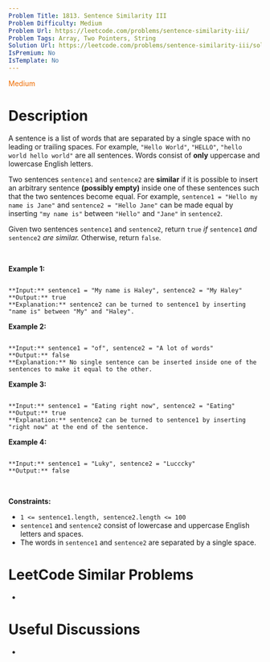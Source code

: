 ```yaml
---
Problem Title: 1813. Sentence Similarity III
Problem Difficulty: Medium
Problem Url: https://leetcode.com/problems/sentence-similarity-iii/
Problem Tags: Array, Two Pointers, String
Solution Url: https://leetcode.com/problems/sentence-similarity-iii/solution/
IsPremium: No
IsTemplate: No
---
```


<span style="color: rgb(239, 108, 0);">Medium</span>

# Description

A sentence is a list of words that are separated by a single space with no leading or trailing spaces. For example, `"Hello World"`, `"HELLO"`, `"hello world hello world"` are all sentences. Words consist of **only** uppercase and lowercase English letters.


Two sentences `sentence1` and `sentence2` are **similar** if it is possible to insert an arbitrary sentence **(possibly empty)** inside one of these sentences such that the two sentences become equal. For example, `sentence1 = "Hello my name is Jane"` and `sentence2 = "Hello Jane"` can be made equal by inserting `"my name is"` between `"Hello"` and `"Jane"` in `sentence2`.


Given two sentences `sentence1` and `sentence2`, return `true` *if* `sentence1` *and* `sentence2` *are similar.* Otherwise, return `false`.


 


**Example 1:**



```

**Input:** sentence1 = "My name is Haley", sentence2 = "My Haley"
**Output:** true
**Explanation:** sentence2 can be turned to sentence1 by inserting "name is" between "My" and "Haley".

```

**Example 2:**



```

**Input:** sentence1 = "of", sentence2 = "A lot of words"
**Output:** false
**Explanation:** No single sentence can be inserted inside one of the sentences to make it equal to the other.

```

**Example 3:**



```

**Input:** sentence1 = "Eating right now", sentence2 = "Eating"
**Output:** true
**Explanation:** sentence2 can be turned to sentence1 by inserting "right now" at the end of the sentence.

```

**Example 4:**



```

**Input:** sentence1 = "Luky", sentence2 = "Lucccky"
**Output:** false

```

 


**Constraints:**


* `1 <= sentence1.length, sentence2.length <= 100`
* `sentence1` and `sentence2` consist of lowercase and uppercase English letters and spaces.
* The words in `sentence1` and `sentence2` are separated by a single space.




# LeetCode Similar Problems

- []()

# Useful Discussions

- []()
